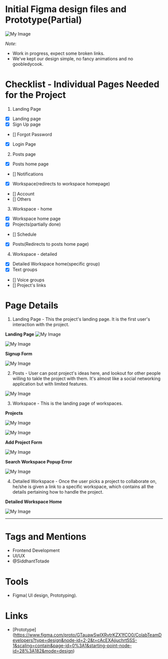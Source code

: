 # Initial Figma design files and Prototype(Partial) 

![My Image](images/complete.png)

*Note*:
- Work in progress, expect some broken links.
- We've kept our design simple, no fancy animations and no goobledycook.
 

# Checklist - Individual Pages Needed for the Project
1. Landing Page 
- [x] Landing page
- [x] Sign Up page
- [] Forgot Password
- [x] Login Page

2. Posts page
- [x] Posts home page
- [] Notifications
- [x] Workspace(redirects to workspace homepage)
- [] Account
- [] Others

3. Workspace - home
- [x] Workspace home page
- [x] Projects(partially done)
- [] Schedule
- [x] Posts(Redirects to posts home page)

4. Workspace - detailed
- [x] Detailed Workspace home(specific group)
- [x] Text groups
- [] Voice groups
- [] Project's links

# Page Details
1. Landing Page - This the project's landing page. It is the first user's interaction with the project.

**Landing Page**
![My Image](images/pg1.png)


![My Image](images/pg2.png)

**Signup Form**


![My Image](images/signup.png)


2. Posts - User can post project's ideas here, and lookout for other people willing to takle the project with them. It's almost like a social networking application but with limited features.

![My Image](images/posts.png)


3. Workspace - This is the landing page of workspaces.


**Projects**

![My Image](images/projects.png)

![My Image](images/proj_details.png)


**Add Project Form**

![My Image](images/add_proj.png)


**Search Workspace Popup Error**

![My Image](images/popup_err.png)


4. Detailed Workspace - Once the user picks a project to collaborate on, he/she is given a link to a specific workspace, which contains all the details pertaining how to handle the project.

**Detailed Workspace Home**


![My Image](images/workspace_detail.png)


****
# Tags and Mentions
* Frontend Development
* UI/UX
* @SiddhantTotade

# Tools
* Figma( UI design, Prototyping).

# Links
* [Prototype] (https://www.figma.com/proto/GTauawSwIXRvtrKZX1fCO0/ColabTeamDevelopers?type=design&node-id=2-2&t=cAcEXAjjuchrt5SS-1&scaling=contain&page-id=0%3A1&starting-point-node-id=28%3A182&mode=design)




